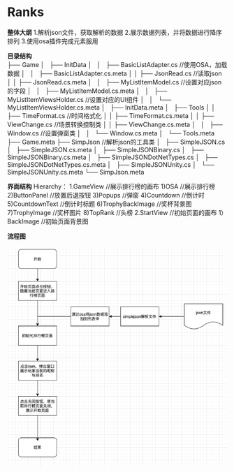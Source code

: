 # Ranks

**整体大纲**
1.解析json文件，获取解析的数据
2.展示数据列表，并将数据进行降序排列
3.使用osa插件完成元素服用

 **目录结构**   
├── Game
│   ├── InitData
│   │   ├── BasicListAdapter.cs //使用OSA，加载数据 
│   │   ├── BasicListAdapter.cs.meta
│   │   ├── JsonRead.cs //读取json
│   │   ├── JsonRead.cs.meta
│   │   ├── MyListItemModel.cs //设置对应json的字段 
│   │   ├── MyListItemModel.cs.meta
│   │   ├── MyListItemViewsHolder.cs //设置对应的UI组件
│   │   └── MyListItemViewsHolder.cs.meta
│   ├── InitData.meta
│   ├── Tools
│   │   ├── TimeFormat.cs  //时间格式化
│   │   ├── TimeFormat.cs.meta
│   │   ├── ViewChange.cs //场景转换控制类
│   │   ├── ViewChange.cs.meta
│   │   ├── Window.cs //设置弹窗类
│   │   └── Window.cs.meta
│   └── Tools.meta
├── Game.meta
├── SimpJson //解析json的工具类
│   ├── SimpleJSON.cs
│   ├── SimpleJSON.cs.meta
│   ├── SimpleJSONBinary.cs
│   ├── SimpleJSONBinary.cs.meta
│   ├── SimpleJSONDotNetTypes.cs
│   ├── SimpleJSONDotNetTypes.cs.meta
│   ├── SimpleJSONUnity.cs
│   └── SimpleJSONUnity.cs.meta
└── SimpJson.meta


**界面结构**
 Hierarchy：
    1.GameView  //展示排行榜的画布
      1)OSA     //展示排行榜
      2)ButtonPanel  //放置后退按钮
      3)Popups   //弹窗
      4)Countdown  //倒计时
      5)CountdownText //倒计时标题
      6)TrophyBackImage //奖杯背景图
      7)TrophyImage  //奖杯图片
      8)TopRank  //头榜
    2.StartView //初始页面的画布
      1）BackImage //初始页面背景图
         
**流程图**

![image](https://github.com/89trillion-songzhiheng/Ranks/blob/main/picture/Rank.png)
